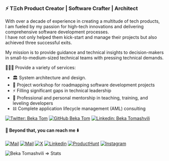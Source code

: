 
### ⚡ TΞch Product Creator | Software Crafter | Architect 

With over a decade of experience in creating a multitude of tech products,\
I am fueled by my passion for high-tech innovations and delivering comprehensive software development processes.\
I have not only helped them kick-start and manage their projects but also achieved three successful exits.

My mission is to provide guidance and technical insights to decision-makers in small-to-medium-sized technical teams with pressing technical demands.

🧑🏻‍💻 Provide a variety of services:

-   🏛 System architecture and design.
-   🔭 Project workshop for roadmapping software development projects
-   ⚡ Filling significant gaps in technical leadership
-   🌱 Professional and personal mentorship in teaching, training, and leveling developers
-   𝌸 Complete application lifecycle management (AML) consulting



[![Twitter: Beka Tom](https://img.shields.io/twitter/follow/bekatomash?style=social)](https://twitter.com/bekatomash)
[![GitHub Beka Tom](https://img.shields.io/github/followers/bekatom?label=follow&style=social)](https://github.com/bekatom)
[![Linkedin: Beka Tomashvili](https://img.shields.io/badge/-Tomashvili-blue?style=flat-square&logo=Linkedin&logoColor=white&link=https://www.linkedin.com/in/bekatomashvili)](https://www.linkedin.com/in/bekatomashvili/)


#### 🔗 Beyond that, you can reach me ⬇️

[![Mail](https://img.shields.io/badge/-Schedule%20a%20call!-black?style=for-the-badge&logo=phone)](https://cal.com/bekat)
[![Mail](https://img.shields.io/badge/-Email%20me!-black?style=for-the-badge&logo=gmail)](mailto:beka@tomashvili.com)
[![X](https://img.shields.io/badge/--black?style=for-the-badge&logo=X)](https://twitter.com/bekatomash)
[![Linkedin](https://img.shields.io/badge/-LinkedIn-black?style=for-the-badge&logo=Linkedin)](https://www.linkedin.com/in/bekatomashvili/)
[![ProductHunt](https://img.shields.io/badge/-Producthunt-black?style=for-the-badge&logo=product-hunt)](https://www.producthunt.com/@beka_tomashvili/)
[![Instagram](https://img.shields.io/badge/-Instagram-black?style=for-the-badge&logo=instagram)](https://www.instagram.com/beka.tomash/)


<p align="left"> 
  <img src="https://github-readme-stats.vercel.app/api?username=bekatom&count_private=true&show_icons=true&include_all_commits=true&theme=calm" alt="Beka Tomashvili => Stats" />


<!-- [![Medium](https://img.shields.io/badge/-Medium-black?style=for-the-badge&logo=Medium)](https://medium.com/@beka) -->
<!-- [![Tomashvili.com](https://img.shields.io/badge/-Tomashvili-black?style=for-the-badge&logo=google-chrome&logoColor=white)](https://tomashvili.com/) -->

<!--
**bekatom/bekatom** is a ✨ _special_ ✨ repository because its `README.md` (this file) appears on your GitHub profile.

Here are some ideas to get you started:

- 🔭 I’m currently working on ...
- 🌱 I’m currently learning ...
- 👯 I’m looking to collaborate on ...
- 🤔 I’m looking for help with ...
- 💬 Ask me about ...
- 📫 How to reach me: ...
- 😄 Pronouns: ...
- ⚡ Fun fact: ...
-->
